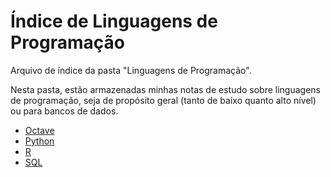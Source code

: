 # Índice de Linguagens de Programação

Arquivo de índice da pasta "Linguagens de Programação".

Nesta pasta, estão armazenadas minhas notas de estudo sobre linguagens de programação, seja de propósito geral (tanto de baixo quanto alto nível) ou para bancos de dados.

- [Octave](Octave.md)
- [Python](Python/Python.md)
- [R](R.md)
- [SQL](SQL.md)

